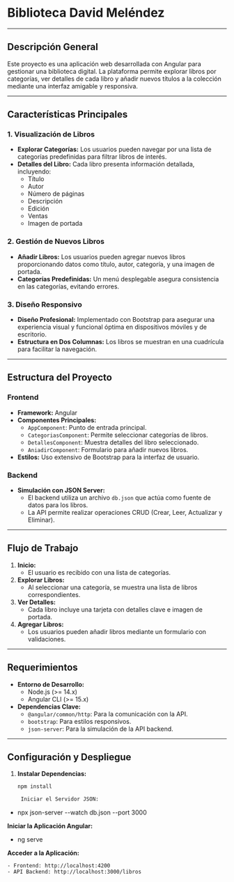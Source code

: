 # **Biblioteca David Meléndez**

---

## **Descripción General**

Este proyecto es una aplicación web desarrollada con Angular para gestionar una biblioteca digital. La plataforma permite explorar libros por categorías, ver detalles de cada libro y añadir nuevos títulos a la colección mediante una interfaz amigable y responsiva.

---

## **Características Principales**

### **1. Visualización de Libros**
- **Explorar Categorías:** Los usuarios pueden navegar por una lista de categorías predefinidas para filtrar libros de interés.
- **Detalles del Libro:** Cada libro presenta información detallada, incluyendo:
  - Título
  - Autor
  - Número de páginas
  - Descripción
  - Edición
  - Ventas
  - Imagen de portada

### **2. Gestión de Nuevos Libros**
- **Añadir Libros:** Los usuarios pueden agregar nuevos libros proporcionando datos como título, autor, categoría, y una imagen de portada.
- **Categorías Predefinidas:** Un menú desplegable asegura consistencia en las categorías, evitando errores.

### **3. Diseño Responsivo**
- **Diseño Profesional:** Implementado con Bootstrap para asegurar una experiencia visual y funcional óptima en dispositivos móviles y de escritorio.
- **Estructura en Dos Columnas:** Los libros se muestran en una cuadrícula para facilitar la navegación.

---

## **Estructura del Proyecto**

### **Frontend**
- **Framework:** Angular
- **Componentes Principales:**
  - `AppComponent`: Punto de entrada principal.
  - `CategoriasComponent`: Permite seleccionar categorías de libros.
  - `DetallesComponent`: Muestra detalles del libro seleccionado.
  - `AniadirComponent`: Formulario para añadir nuevos libros.
- **Estilos:** Uso extensivo de Bootstrap para la interfaz de usuario.

### **Backend**
- **Simulación con JSON Server:**
  - El backend utiliza un archivo `db.json` que actúa como fuente de datos para los libros.
  - La API permite realizar operaciones CRUD (Crear, Leer, Actualizar y Eliminar).

---

## **Flujo de Trabajo**

1. **Inicio:**
   - El usuario es recibido con una lista de categorías.
2. **Explorar Libros:**
   - Al seleccionar una categoría, se muestra una lista de libros correspondientes.
3. **Ver Detalles:**
   - Cada libro incluye una tarjeta con detalles clave e imagen de portada.
4. **Agregar Libros:**
   - Los usuarios pueden añadir libros mediante un formulario con validaciones.

---

## **Requerimientos**

- **Entorno de Desarrollo:**
  - Node.js (>= 14.x)
  - Angular CLI (>= 15.x)
- **Dependencias Clave:**
  - `@angular/common/http`: Para la comunicación con la API.
  - `bootstrap`: Para estilos responsivos.
  - `json-server`: Para la simulación de la API backend.

---

## **Configuración y Despliegue**

1. **Instalar Dependencias:**
   ```bash
   npm install

    Iniciar el Servidor JSON:

- npx json-server --watch db.json --port 3000

**Iniciar la Aplicación Angular:**

 - ng serve

**Acceder a la Aplicación:**

    - Frontend: http://localhost:4200
    - API Backend: http://localhost:3000/libros